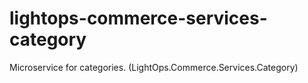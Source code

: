# lightops-commerce-services-category
Microservice for categories. (LightOps.Commerce.Services.Category)
